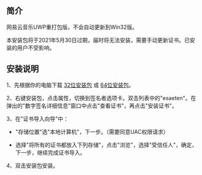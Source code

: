 ## 简介

网易云音乐UWP重打包版，不会自动更新到Win32版。

本安装包将于2021年5月30日过期，届时将无法安装，需要手动更新证书。已安装的用户不受影响。

## 安装说明

1、先根据你的电脑下载 [32位安装包](https://github.com/JasonWei512/NetEase-Cloud-Music-UWP-Repack/raw/master/%E7%BD%91%E6%98%93%E4%BA%91%E9%9F%B3%E4%B9%90UWP%20%E4%B8%8D%E6%9B%B4%E6%96%B0%E7%89%88%20x86.appx) 或 [64位安装包](https://github.com/JasonWei512/NetEase-Cloud-Music-UWP-Repack/raw/master/%E7%BD%91%E6%98%93%E4%BA%91%E9%9F%B3%E4%B9%90UWP%20%E4%B8%8D%E6%9B%B4%E6%96%B0%E7%89%88%20x64.appx)。

2、右键安装包，点击属性，切换到签名者选项卡。双击列表中的"esaeten"。在弹出的"数字签名详细信息"窗口中点击"查看证书"，再点击"安装证书"。

3、在"证书导入向导"中：

- "存储位置"选"本地计算机"，下一步。（需要同意UAC权限请求）

- 选择"将所有的证书都放入下列存储"，点击"浏览"，选择"受信任人"，确定，下一步，继续完成证书导入。

4、双击安装包安装。